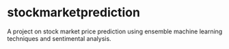 # stockmarketprediction
A project on stock market price prediction using ensemble machine learning techniques and sentimental analysis.
